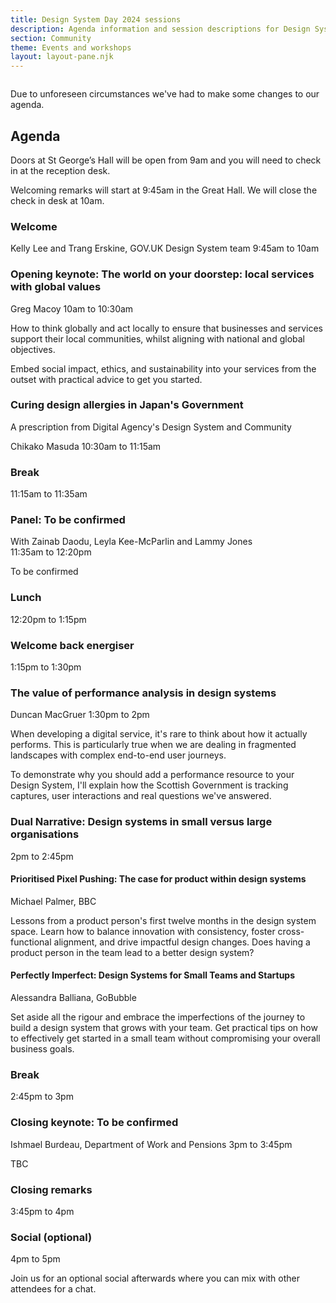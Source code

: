```yaml
---
title: Design System Day 2024 sessions 
description: Agenda information and session descriptions for Design System Day 2024.
section: Community
theme: Events and workshops
layout: layout-pane.njk
---
```


<img class="app-image--no-border govuk-!-margin-bottom-9" src="/images/dsd24-24.svg" alt="" role="presentation">

<p class="govuk-!-font-size-24">
Due to unforeseen circumstances we've had to make some changes to our agenda.  
</p>

## Agenda

Doors at St George’s Hall will be open from 9am and you will need to check in at the reception desk.

Welcoming remarks will start at 9:45am in the Great Hall. We will close the check in desk at 10am.

### Welcome

Kelly Lee and Trang Erskine, GOV.UK Design System team
9:45am to 10am

### Opening keynote: The world on your doorstep: local services with global values

Greg Macoy
10am to 10:30am

How to think globally and act locally to ensure that businesses and services support their local communities, whilst aligning with national and global objectives.

Embed social impact, ethics, and sustainability into your services from the outset with practical advice to get you started.

### Curing design allergies in Japan's Government

A prescription from Digital Agency's Design System and Community

Chikako Masuda
10:30am to 11:15am

### Break

11:15am to 11:35am

### Panel: To be confirmed

With Zainab Daodu, Leyla Kee-McParlin and Lammy Jones  
11:35am to 12:20pm

To be confirmed

### Lunch

12:20pm to 1:15pm

### Welcome back energiser

1:15pm to 1:30pm

### The value of performance analysis in design systems

Duncan MacGruer
1:30pm to 2pm

When developing a digital service, it's rare to think about how it actually performs. This is particularly true when we are dealing in fragmented landscapes with complex end-to-end user journeys.

To demonstrate why you should add a performance resource to your Design System, I'll explain how the Scottish Government is tracking captures, user interactions and real questions we've answered.

### Dual Narrative: Design systems in small versus large organisations

2pm to 2:45pm

#### Prioritised Pixel Pushing: The case for product within design systems

Michael Palmer, BBC

Lessons from a product person's first twelve months in the design system space. Learn how to balance innovation with consistency, foster cross-functional alignment, and drive impactful design changes. Does having a product person in the team lead to a better design system?

#### Perfectly Imperfect: Design Systems for Small Teams and Startups

Alessandra Balliana, GoBubble

Set aside all the rigour and embrace the imperfections of the journey to build a design system that grows with your team. Get practical tips on how to effectively get started in a small team without compromising your overall business goals.

### Break

2:45pm to 3pm

### Closing keynote: To be confirmed

Ishmael Burdeau, Department of Work and Pensions
3pm to 3:45pm

TBC

### Closing remarks

3:45pm to 4pm

### Social (optional)

4pm to 5pm

Join us for an optional social afterwards where you can mix with other attendees for a chat.
